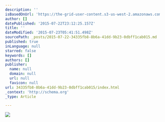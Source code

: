 ```yaml
---
description: ''
isBasedOnUrl: 'https://the-grid-user-content.s3-us-west-2.amazonaws.com/b3f81b4e-4c49-4dbf-876a-10d180307b03.jpg'
author: []
datePublished: '2015-07-22T23:12:25.157Z'
title: ''
dateModified: '2015-07-23T05:41:51.498Z'
sourcePath: _posts/2015-07-22-34335fb8-8b6a-41dd-9b23-0dbff1cab015.md
published: true
inLanguage: null
starred: false
keywords: []
authors: []
publisher:
  name: null
  domain: null
  url: null
  favicon: null
url: 34335fb8-8b6a-41dd-9b23-0dbff1cab015/index.html
_context: 'http://schema.org'
_type: Article

---
```

![](https://the-grid-user-content.s3-us-west-2.amazonaws.com/b3f81b4e-4c49-4dbf-876a-10d180307b03.jpg)